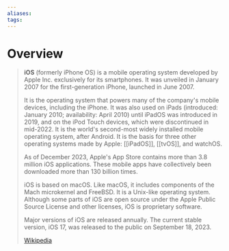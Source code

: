 ```yaml
---
aliases: 
tags:
---
```

# Overview

> **iOS** (formerly iPhone OS) is a mobile operating system developed by Apple Inc. exclusively for its smartphones. It was unveiled in January 2007 for the first-generation iPhone, launched in June 2007.
>
> It is the operating system that powers many of the company's mobile devices, including the iPhone. It was also used on iPads (introduced: January 2010; availability: April 2010) until iPadOS was introduced in 2019, and on the iPod Touch devices,  which were discontinued in mid-2022. It is the world's second-most widely installed mobile operating system, after Android. It is the basis for three other operating systems made by Apple: [[iPadOS]], [[tvOS]], and watchOS. 
>
> As of December 2023, Apple's App Store contains more than 3.8 million iOS applications. These mobile apps have collectively been downloaded more than 130 billion times.
>
> iOS is based on macOS.  Like macOS, it includes components of the Mach microkernel and FreeBSD. It is a Unix-like operating system.  Although some parts of iOS are open source under the Apple Public Source License and other licenses, iOS is proprietary software.
>
> Major versions of iOS are released annually. The current stable version, iOS 17, was released to the public on September 18, 2023.
>
> [Wikipedia](https://en.wikipedia.org/wiki/IOS)

